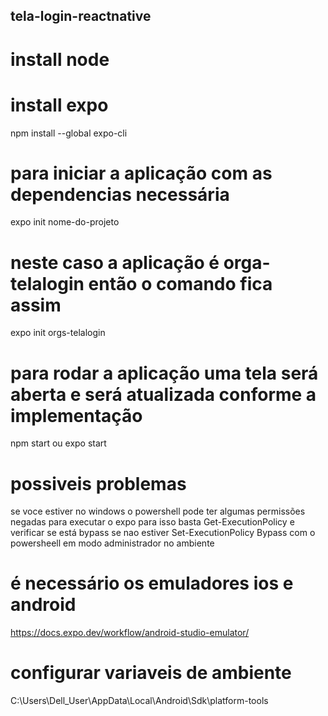 ## tela-login-reactnative

# install node

# install expo 
npm install --global expo-cli

# para iniciar a aplicação com as dependencias necessária
expo init nome-do-projeto
# neste caso a aplicação é orga-telalogin então o comando fica assim
expo init orgs-telalogin

# para rodar a aplicação uma tela será aberta e será atualizada conforme a implementação
npm start ou expo start

# possiveis problemas 
se voce estiver no windows o powershell  pode ter algumas permissões negadas para executar o expo para isso basta
Get-ExecutionPolicy
e verificar se está bypass 
se nao estiver 
Set-ExecutionPolicy Bypass com o powersheell em modo administrador
no ambiente

# é necessário os emuladores ios e android
https://docs.expo.dev/workflow/android-studio-emulator/

# configurar variaveis de ambiente
C:\Users\Dell_User\AppData\Local\Android\Sdk\platform-tools



